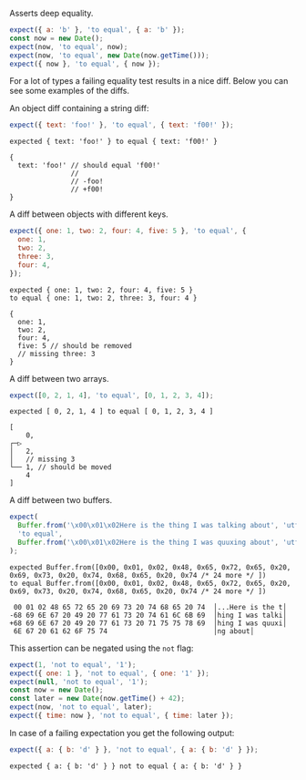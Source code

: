 Asserts deep equality.

```js
expect({ a: 'b' }, 'to equal', { a: 'b' });
const now = new Date();
expect(now, 'to equal', now);
expect(now, 'to equal', new Date(now.getTime()));
expect({ now }, 'to equal', { now });
```

For a lot of types a failing equality test results in a nice
diff. Below you can see some examples of the diffs.

An object diff containing a string diff:

```js
expect({ text: 'foo!' }, 'to equal', { text: 'f00!' });
```

```output
expected { text: 'foo!' } to equal { text: 'f00!' }

{
  text: 'foo!' // should equal 'f00!'
               //
               // -foo!
               // +f00!
}
```

A diff between objects with different keys.

```js
expect({ one: 1, two: 2, four: 4, five: 5 }, 'to equal', {
  one: 1,
  two: 2,
  three: 3,
  four: 4,
});
```

```output
expected { one: 1, two: 2, four: 4, five: 5 }
to equal { one: 1, two: 2, three: 3, four: 4 }

{
  one: 1,
  two: 2,
  four: 4,
  five: 5 // should be removed
  // missing three: 3
}
```

A diff between two arrays.

```js
expect([0, 2, 1, 4], 'to equal', [0, 1, 2, 3, 4]);
```

```output
expected [ 0, 2, 1, 4 ] to equal [ 0, 1, 2, 3, 4 ]

[
    0,
┌─▷
│   2,
│   // missing 3
└── 1, // should be moved
    4
]
```

A diff between two buffers.

<!-- unexpected-markdown skipBrowser:true -->

```js
expect(
  Buffer.from('\x00\x01\x02Here is the thing I was talking about', 'utf-8'),
  'to equal',
  Buffer.from('\x00\x01\x02Here is the thing I was quuxing about', 'utf-8')
);
```

```output
expected Buffer.from([0x00, 0x01, 0x02, 0x48, 0x65, 0x72, 0x65, 0x20, 0x69, 0x73, 0x20, 0x74, 0x68, 0x65, 0x20, 0x74 /* 24 more */ ])
to equal Buffer.from([0x00, 0x01, 0x02, 0x48, 0x65, 0x72, 0x65, 0x20, 0x69, 0x73, 0x20, 0x74, 0x68, 0x65, 0x20, 0x74 /* 24 more */ ])

 00 01 02 48 65 72 65 20 69 73 20 74 68 65 20 74  │...Here is the t│
-68 69 6E 67 20 49 20 77 61 73 20 74 61 6C 6B 69  │hing I was talki│
+68 69 6E 67 20 49 20 77 61 73 20 71 75 75 78 69  │hing I was quuxi│
 6E 67 20 61 62 6F 75 74                          │ng about│
```

This assertion can be negated using the `not` flag:

```js
expect(1, 'not to equal', '1');
expect({ one: 1 }, 'not to equal', { one: '1' });
expect(null, 'not to equal', '1');
const now = new Date();
const later = new Date(now.getTime() + 42);
expect(now, 'not to equal', later);
expect({ time: now }, 'not to equal', { time: later });
```

In case of a failing expectation you get the following output:

```js
expect({ a: { b: 'd' } }, 'not to equal', { a: { b: 'd' } });
```

```output
expected { a: { b: 'd' } } not to equal { a: { b: 'd' } }
```
